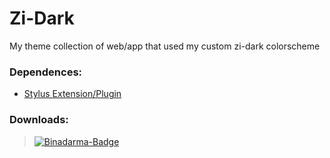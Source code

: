 # Zi-Dark
My theme collection of web/app that used my custom zi-dark colorscheme
### Dependences:
- [Stylus Extension/Plugin](https://github.com/openstyles/stylus)

### Downloads:

> [![Binadarma-Badge](https://img.shields.io/badge/install-binadarma-blue?style=flat-square&logo=github)](https://raw.githubusercontent.com/null2264/Zi-Dark/master/Web/Binadarma/bidar.user.css)
